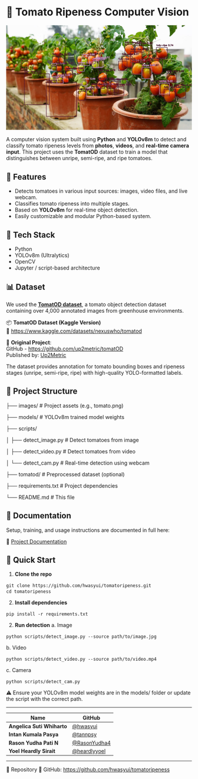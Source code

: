 # 🍅 Tomato Ripeness Computer Vision

![Tomato Ripeness Detection](test_outputs/output.jpg)

A computer vision system built using **Python** and **YOLOv8m** to detect and classify tomato ripeness levels from **photos**, **videos**, and **real-time camera input**. This project uses the **TomatOD** dataset to train a model that distinguishes between unripe, semi-ripe, and ripe tomatoes.

## 🚀 Features

- Detects tomatoes in various input sources: images, video files, and live webcam.
- Classifies tomato ripeness into multiple stages.
- Based on **YOLOv8m** for real-time object detection.
- Easily customizable and modular Python-based system.

## 🧠 Tech Stack

- Python
- YOLOv8m (Ultralytics)
- OpenCV
- Jupyter / script-based architecture

## 📊 Dataset

We used the [**TomatOD dataset**](https://www.kaggle.com/datasets/nexuswho/tomatod), a tomato object detection dataset containing over 4,000 annotated images from greenhouse environments.

📦 **TomatOD Dataset (Kaggle Version)**  
🔗 https://www.kaggle.com/datasets/nexuswho/tomatod

📝 **Original Project**:  
GitHub - https://github.com/up2metric/tomatOD  
Published by: [Up2Metric](https://up2metric.com)

The dataset provides annotation for tomato bounding boxes and ripeness stages (unripe, semi-ripe, ripe) with high-quality YOLO-formatted labels.

## 📁 Project Structure
├── images/ # Project assets (e.g., tomato.png)

├── models/ # YOLOv8m trained model weights

├── scripts/

│ ├── detect_image.py # Detect tomatoes from image

│ ├── detect_video.py # Detect tomatoes from video

│ └── detect_cam.py # Real-time detection using webcam

├── tomatod/ # Preprocessed dataset (optional)

├── requirements.txt # Project dependencies

└── README.md # This file


## 📄 Documentation

Setup, training, and usage instructions are documented in full here:

📘 [Project Documentation](https://docs.google.com/document/d/1v_Ew9WaYm2xAltw7PYFq-moW7TPsmuWcNacvYpDnWVg/edit?usp=sharing)

## 🧪 Quick Start

1. **Clone the repo**
``` 
git clone https://github.com/hwasyui/tomatoripeness.git
cd tomatoripeness
``` 
2. **Install dependencies**
```
pip install -r requirements.txt
``` 
2. **Run detection**
a. Image
``` 
python scripts/detect_image.py --source path/to/image.jpg
``` 
b. Video
``` 
python scripts/detect_video.py --source path/to/video.mp4
``` 
c. Camera
``` 
python scripts/detect_cam.py
``` 
⚠️ Ensure your YOLOv8m model weights are in the models/ folder or update the script with the correct path.

---
| Name | GitHub |
|------|--------|
| **Angelica Suti Whiharto** | [@hwasyui](https://github.com/hwasyui) |
| **Intan Kumala Pasya** | [@tannpsy](https://github.com/tannpsy) |
| **Rason Yudha Pati N** | [@RasonYudha4](https://github.com/RasonYudha4) |
| **Yoel Heardly Sirait** | [@heardlyyoel](https://github.com/heardlyyoel) |

---

📌 Repository
🔗 GitHub: https://github.com/hwasyui/tomatoripeness
